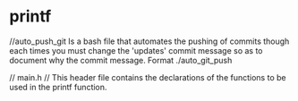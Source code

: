 # printf

//auto_push_git
Is a bash file that automates the pushing of commits though each times you must change the 'updates' commit message so as to document why the commit message.
Format
./auto_git_push

// main.h //
This header file contains the declarations of the functions to be used in the printf function.

